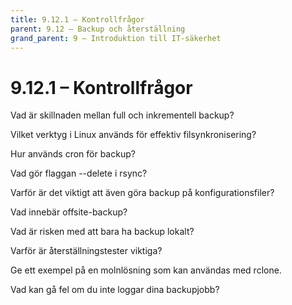 ```yaml
---
title: 9.12.1 – Kontrollfrågor
parent: 9.12 – Backup och återställning
grand_parent: 9 – Introduktion till IT-säkerhet
---
```

# 9.12.1 – Kontrollfrågor

Vad är skillnaden mellan full och inkrementell backup?

Vilket verktyg i Linux används för effektiv filsynkronisering?

Hur används cron för backup?

Vad gör flaggan --delete i rsync?

Varför är det viktigt att även göra backup på konfigurationsfiler?

Vad innebär offsite-backup?

Vad är risken med att bara ha backup lokalt?

Varför är återställningstester viktiga?

Ge ett exempel på en molnlösning som kan användas med rclone.

Vad kan gå fel om du inte loggar dina backupjobb?

